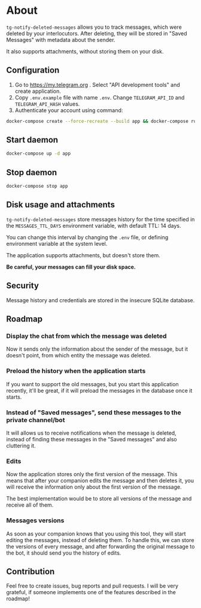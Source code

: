 # About

`tg-notify-deleted-messages` allows you to track messages, which were deleted by
your interlocutors. After deleting, they will be stored in "Saved Messages" with
metadata about the sender.

It also supports attachments, without storing them on your disk.

## Configuration

1. Go to <https://my.telegram.org> . Select "API development tools" and create application.
2. Copy `.env.example` file with name `.env`. Change `TELEGRAM_API_ID` and `TELEGRAM_API_HASH`
 values.
3. Authenticate your account using command:

```bash
docker-compose create --force-recreate --build app && docker-compose run app python ./src/monitor.py auth
```

## Start daemon

```bash
docker-compose up -d app
```

## Stop daemon

```bash
docker-compose stop app
```

## Disk usage and attachments

`tg-notify-deleted-messages` store messages history for the time specified
in the `MESSAGES_TTL_DAYS` environment variable, with default TTL: 14 days.

You can change this interval by changing the `.env` file, or defining environment
variable at the system level.

The application supports attachments, but doesn't store them.

**Be careful, your messages can fill your disk space.**

## Security

Message history and credentials are stored in the insecure SQLite database.

## Roadmap

### Display the chat from which the message was deleted

Now it sends only the information about the sender of the message, but it
doesn't point, from which entity the message was deleted.

### Preload the history when the application starts

If you want to support the old messages, but you start this application recently,
it'll be great, if it will preload the messages in the database once it starts.

### Instead of "Saved messages", send these messages to the private channel/bot

It will allows us to receive notifications when the message is deleted, instead of
finding these messages in the "Saved messages" and also cluttering it.

### Edits

Now the application stores only the first version of the message.
This means that after your companion edits the message and then deletes it,
you will receive the information only about the first version of the message.

The best implementation would be to store all versions of the message and receive
all of them.

### Messages versions

As soon as your companion knows that you using this tool, they will start
editing the messages, instead of deleting them. To handle this, we can store the
versions of every message, and after forwarding the original message to the bot,
it should send you the history of edits.

## Contribution

Feel free to create issues, bug reports and pull requests. I will be very
grateful, if someone implements one of the features described in the roadmap!
